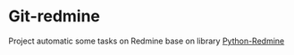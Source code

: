 # Git-redmine
Project automatic some tasks on Redmine base on library [Python-Redmine](https://github.com/maxtepkeev/python-redmine)
